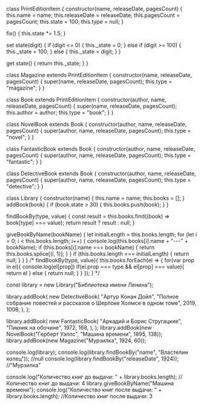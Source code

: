 class PrintEditionItem {
  constructor(name, releaseDate, pagesCount) {
    this.name = name;
    this.releaseDate = releaseDate;
    this.pagesCount = pagesCount;
    this.state = 100;
    this.type = null;
  }

  fix() {
    this.state *= 1.5;
  }

  set state(digit) {
    if (digit <= 0) {
      this._state = 0;
    } else if (digit >= 100) {
      this._state = 100;
    } else {
      this._state = digit;
    }
  }

  get state() {
    return this._state;
  }
}

class Magazine extends PrintEditionItem {
  constructor(name, releaseDate, pagesCount) {
    super(name, releaseDate, pagesCount);
    this.type = "magazine";
  }
}

class Book extends PrintEditionItem {
  constructor(author, name, releaseDate, pagesCount) {
    super(name, releaseDate, pagesCount);
    this.author = author;
    this.type = "book";
  }
}

class NovelBook extends Book {
  constructor(author, name, releaseDate, pagesCount) {
    super(author, name, releaseDate, pagesCount);
    this.type = "novel";
  }
}

class FantasticBook extends Book {
  constructor(author, name, releaseDate, pagesCount) {
    super(author, name, releaseDate, pagesCount);
    this.type = "fantastic";
  }
}

class DetectiveBook extends Book {
  constructor(author, name, releaseDate, pagesCount) {
    super(author, name, releaseDate, pagesCount);
    this.type = "detective";
  }
}

class Library {
  constructor(name) {
    this.name = name;
    this.books = [];
  }
  addBook(book) {
    if (book.state > 30) {
      this.books.push(book);
    }
  }

  findBookBy(type, value) {
    const result = this.books.find((book) => book[type] === value);
    return result ? result : null;
  }

  giveBookByName(bookName) {
    let initialLength = this.books.length;
    for (let i = 0; i < this.books.length; i++) {
      console.log(this.books[i].name + "---" + bookName);
      if (this.books[i].name === bookName) {
        return this.books.splice[(i, 1)];
      }
    }
    if (this.books.length === initialLength) {
      return null;
    }
  }
}
/*
  findBookBy(type, value){
    this.books.forEach(el => {
      for(var prop in el){
        console.log(el[prop])
        if(el.prop === type && el[prop] === value){
          return el
        } else {
          return null;
        }
      }
    });
  }
*/

const library = new Library("Библиотека имени Ленина");

library.addBook(
  new DetectiveBook(
    "Артур Конан Дойл",
    "Полное собрание повестей и рассказов о Шерлоке Холмсе в одном томе",
    2019,
    1008,
  ),
);

library.addBook(
  new FantasticBook(
    "Аркадий и Борис Стругацкие",
    "Пикник на обочине",
    1972,
    168,
  ),
);
library.addBook(new NovelBook("Герберт Уэллс", "Машина времени", 1895, 138));
library.addBook(new Magazine("Мурзилка", 1924, 60));

console.log(library);
console.log(library.findBookBy("name", "Властелин колец")); //null
console.log(library.findBookBy("releaseDate", 1924)); //"Мурзилка"

console.log("Количество книг до выдачи: " + library.books.length); //Количество книг до выдачи: 4
library.giveBookByName("Машина времени");
console.log("Количество книг после выдачи: " + library.books.length); //Количество книг после выдачи: 3
